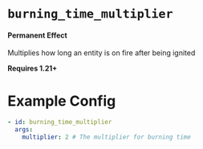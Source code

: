 # `burning_time_multiplier`
#### Permanent Effect

Multiplies how long an entity is on fire after being ignited

**Requires 1.21+**

# Example Config
```yaml
- id: burning_time_multiplier
  args:
    multiplier: 2 # The multiplier for burning time
```